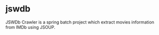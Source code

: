 # jswdb
JSWDb Crawler is a spring batch project which extract movies information from IMDb using JSOUP.

